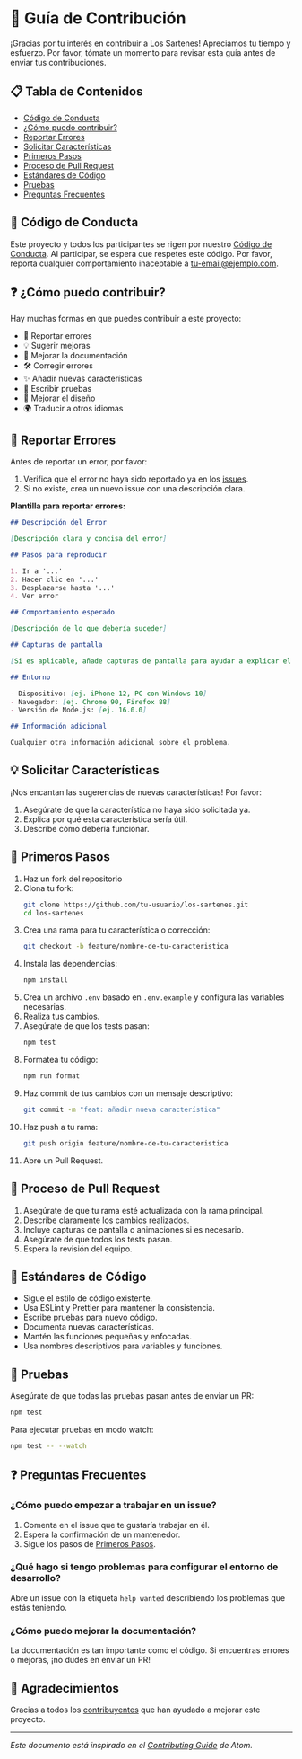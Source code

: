 # 🚀 Guía de Contribución

¡Gracias por tu interés en contribuir a Los Sartenes! Apreciamos tu tiempo y esfuerzo. Por favor, tómate un momento para revisar esta guía antes de enviar tus contribuciones.

## 📋 Tabla de Contenidos

- [Código de Conducta](#código-de-conducta)
- [¿Cómo puedo contribuir?](#cómo-puedo-contribuir)
- [Reportar Errores](#reportar-errores)
- [Solicitar Características](#solicitar-características)
- [Primeros Pasos](#primeros-pasos)
- [Proceso de Pull Request](#proceso-de-pull-request)
- [Estándares de Código](#estándares-de-código)
- [Pruebas](#pruebas)
- [Preguntas Frecuentes](#preguntas-frecuentes)

## 📜 Código de Conducta

Este proyecto y todos los participantes se rigen por nuestro [Código de Conducta](CODE_OF_CONDUCT.md). Al participar, se espera que respetes este código. Por favor, reporta cualquier comportamiento inaceptable a [tu-email@ejemplo.com](mailto:tu-email@ejemplo.com).

## ❓ ¿Cómo puedo contribuir?

Hay muchas formas en que puedes contribuir a este proyecto:

- 🐛 Reportar errores
- 💡 Sugerir mejoras
- 📝 Mejorar la documentación
- 🛠️ Corregir errores
- ✨ Añadir nuevas características
- 🧪 Escribir pruebas
- 🎨 Mejorar el diseño
- 🌍 Traducir a otros idiomas

## 🐛 Reportar Errores

Antes de reportar un error, por favor:

1. Verifica que el error no haya sido reportado ya en los [issues](https://github.com/tu-usuario/los-sartenes/issues).
2. Si no existe, crea un nuevo issue con una descripción clara.

**Plantilla para reportar errores:**

```markdown
## Descripción del Error

[Descripción clara y concisa del error]

## Pasos para reproducir

1. Ir a '...'
2. Hacer clic en '...'
3. Desplazarse hasta '...'
4. Ver error

## Comportamiento esperado

[Descripción de lo que debería suceder]

## Capturas de pantalla

[Si es aplicable, añade capturas de pantalla para ayudar a explicar el problema]

## Entorno

- Dispositivo: [ej. iPhone 12, PC con Windows 10]
- Navegador: [ej. Chrome 90, Firefox 88]
- Versión de Node.js: [ej. 16.0.0]

## Información adicional

Cualquier otra información adicional sobre el problema.
```

## 💡 Solicitar Características

¡Nos encantan las sugerencias de nuevas características! Por favor:

1. Asegúrate de que la característica no haya sido solicitada ya.
2. Explica por qué esta característica sería útil.
3. Describe cómo debería funcionar.

## 🚦 Primeros Pasos

1. Haz un fork del repositorio
2. Clona tu fork:
   ```bash
   git clone https://github.com/tu-usuario/los-sartenes.git
   cd los-sartenes
   ```
3. Crea una rama para tu característica o corrección:
   ```bash
   git checkout -b feature/nombre-de-tu-caracteristica
   ```
4. Instala las dependencias:
   ```bash
   npm install
   ```
5. Crea un archivo `.env` basado en `.env.example` y configura las variables necesarias.
6. Realiza tus cambios.
7. Asegúrate de que los tests pasan:
   ```bash
   npm test
   ```
8. Formatea tu código:
   ```bash
   npm run format
   ```
9. Haz commit de tus cambios con un mensaje descriptivo:
   ```bash
   git commit -m "feat: añadir nueva característica"
   ```
10. Haz push a tu rama:
    ```bash
    git push origin feature/nombre-de-tu-caracteristica
    ```
11. Abre un Pull Request.

## 🔄 Proceso de Pull Request

1. Asegúrate de que tu rama esté actualizada con la rama principal.
2. Describe claramente los cambios realizados.
3. Incluye capturas de pantalla o animaciones si es necesario.
4. Asegúrate de que todos los tests pasan.
5. Espera la revisión del equipo.

## 📏 Estándares de Código

- Sigue el estilo de código existente.
- Usa ESLint y Prettier para mantener la consistencia.
- Escribe pruebas para nuevo código.
- Documenta nuevas características.
- Mantén las funciones pequeñas y enfocadas.
- Usa nombres descriptivos para variables y funciones.

## 🧪 Pruebas

Asegúrate de que todas las pruebas pasan antes de enviar un PR:

```bash
npm test
```

Para ejecutar pruebas en modo watch:

```bash
npm test -- --watch
```

## ❓ Preguntas Frecuentes

### ¿Cómo puedo empezar a trabajar en un issue?

1. Comenta en el issue que te gustaría trabajar en él.
2. Espera la confirmación de un mantenedor.
3. Sigue los pasos de [Primeros Pasos](#primeros-pasos).

### ¿Qué hago si tengo problemas para configurar el entorno de desarrollo?

Abre un issue con la etiqueta `help wanted` describiendo los problemas que estás teniendo.

### ¿Cómo puedo mejorar la documentación?

La documentación es tan importante como el código. Si encuentras errores o mejoras, ¡no dudes en enviar un PR!

## 🙏 Agradecimientos

Gracias a todos los [contribuyentes](https://github.com/tu-usuario/los-sartenes/graphs/contributors) que han ayudado a mejorar este proyecto.

---

*Este documento está inspirado en el [Contributing Guide](https://github.com/atom/atom/blob/master/CONTRIBUTING.md) de Atom.*
